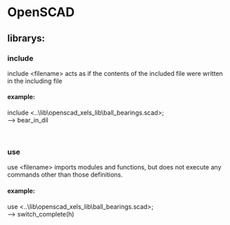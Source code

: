 # OpenSCAD 

## librarys:

### include
include \<filename\> acts as if the contents of the included file were written in the including file
#### example:
include <..\lib\openscad_xels_lib\ball_bearings.scad>;<br>
--> bear_in_dil

<br>

### use
use \<filename\> imports modules and functions, but does not execute any commands other than those definitions.
#### example:
use <..\lib\openscad_xels_lib\ball_bearings.scad>;<br>
--> switch_complete(h)